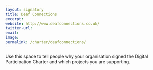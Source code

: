 ```yaml
---
layout: signatory
title: Deaf Connections
excerpt: 
website: http://www.deafconnections.co.uk/
twitter-url: 
email: 
image: 
permalink: /charter/deafconnections/
---
```


Use this space to tell people why your organisation signed the Digital Participation Charter and which projects you are supporting. 

